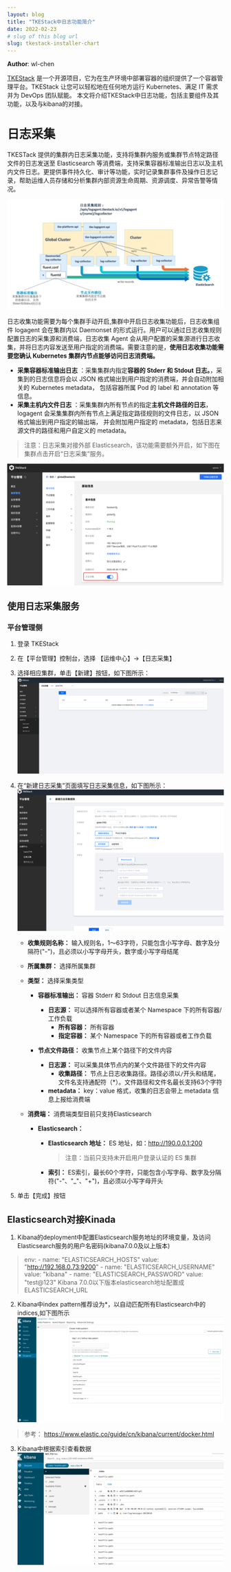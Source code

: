 ```yaml
---
layout: blog
title: "TKEStack中日志功能简介"
date: 2022-02-23
# slug of this blog url
slug: tkestack-installer-chart
---
```


**Author**: wl-chen

[TKEStack](https://github.com/tkestack/tke) 是一个开源项目，它为在生产环境中部署容器的组织提供了一个容器管理平台。TKEStack 让您可以轻松地在任何地方运行 Kubernetes、满足 IT 需求并为 DevOps 团队赋能。
本文将介绍TKEStack中日志功能，包括主要组件及其功能，以及与kibana的对接。

# 日志采集

TKESTack 提供的集群内日志采集功能，支持将集群内服务或集群节点特定路径文件的日志发送至 Elasticsearch 等消费端，支持采集容器标准输出日志以及主机内文件日志。更提供事件持久化、审计等功能，实时记录集群事件及操作日志记录，帮助运维人员存储和分析集群内部资源生命周期、资源调度、异常告警等情况。

![img](1588923740_58_w2532_h1342.png)

日志收集功能需要为每个集群手动开启,集群中开启日志收集功能后，日志收集组件 logagent 会在集群内以 Daemonset 的形式运行。用户可以通过日志收集规则配置日志的采集源和消费端，日志收集 Agent 会从用户配置的采集源进行日志收集，并将日志内容发送至用户指定的消费端。需要注意的是，**使用日志收集功能需要您确认 Kubernetes 集群内节点能够访问日志消费端。**

- **采集容器标准输出日志** ：采集集群内指定**容器的 Stderr 和 Stdout 日志。**，采集到的日志信息将会以 JSON 格式输出到用户指定的消费端，并会自动附加相关的 Kubernetes metadata， 包括容器所属 Pod 的 label 和 annotation 等信息。
- **采集主机内文件日志** ：采集集群内所有节点的指定**主机文件路径的日志**，logagent 会采集集群内所有节点上满足指定路径规则的文件日志，以 JSON 格式输出到用户指定的输出端， 并会附加用户指定的 metadata，包括日志来源文件的路径和用户自定义的 metadata。

> 注意：日志采集对接外部 Elasticsearch，该功能需要额外开启，如下图在集群点击开启“日志采集”服务。

![image-20200831170408797](image-20200831170408797.png)

## 使用日志采集服务

### 平台管理侧

  1. 登录 TKEStack
  2. 在【平台管理】控制台，选择 【运维中心】->【日志采集】
  3. 选择相应集群，单击【新建】按钮，如下图所示：
     ![新建日志采集按钮](logcollector.png)
  4. 在“新建日志采集”页面填写日志采集信息，如下图所示：
     ![新建日志采集](lognew.png)
     
     + **收集规则名称：** 输入规则名，1～63字符，只能包含小写字母、数字及分隔符("-")，且必须以小写字母开头，数字或小写字母结尾
     
     + **所属集群：** 选择所属集群
     
     + **类型：** 选择采集类型
       + **容器标准输出：** 容器 Stderr 和 Stdout 日志信息采集
         
         + **日志源：** 可以选择所有容器或者某个 Namespace 下的所有容器/工作负载
           + **所有容器：** 所有容器
           + **指定容器：** 某个 Namespace 下的所有容器或者工作负载
       + **节点文件路径：**  收集节点上某个路径下的文件内容
          + **日志源：** 可以采集具体节点内的某个文件路径下的文件内容
             + **收集路径：** 节点上日志收集路径。路径必须以`/`开头和结尾，文件名支持通配符（*）。文件路径和文件名最长支持63个字符
           + **metadata：** key：value 格式，收集的日志会带上 metadata 信息上报给消费端
       
     + **消费端：** 消费端类型目前只支持Elasticsearch
       + **Elasticsearch：** 
         + **Elasticsearch 地址：** ES 地址，如：http://190.0.0.1:200
         
           > 注意：当前只支持未开启用户登录认证的 ES 集群
         
         + **索引：** ES索引，最长60个字符，只能包含小写字母、数字及分隔符("-"、"_"、"+")，且必须以小写字母开头
  5. 单击【完成】按钮

## Elasticsearch对接Kinada
  
  1. Kibana的deployment中配置Elasticsearch服务地址的环境变量，及访问Elasticsearch服务的用户名密码(kibana7.0.0及以上版本)
  > env:
  >     - name: "ELASTICSEARCH_HOSTS"
  >       value: "http://192.168.0.73:9200"
  >     - name: "ELASTICSEARCH_USERNAME"
  >       value: "kibana"
  >     - name: "ELASTICSEARCH_PASSWORD"
  >       value: "test@123"
  > Kibana 7.0.0以下版本elasticsearch地址配置成ELASTICSEARCH_URL

  2. Kibana中index pattern推荐设为*，以自动匹配所有Elasticsearch中的indices,如下图所示
  ![Kinada设置index pattern](pattern.png)
  > 参考： https://www.elastic.co/guide/cn/kibana/current/docker.html

  3. Kibana中根据索引查看数据
  ![Kinada查看数据](search_data.png)